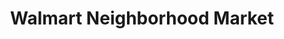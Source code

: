 ---
title: "Walmart Neighborhood Market"
url: /houston/walmart-neighborhood-market-beechnut-street/
shop: Supermarkt
---